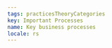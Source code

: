 ```yaml
---
tags: practicesTheoryCategories
key: Important Processes
name: Key business processes
locale: rs
---
```

